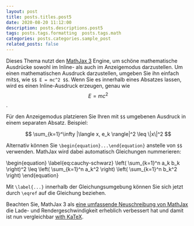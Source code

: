 ```yaml
---
layout: post
title: posts.titles.post5
date: 2020-08-20 11:12:00
description: posts.descriptions.post5
tags: posts.tags.formatting  posts.tags.math
categories: posts.categories.sample_post
related_posts: false
---
```

Dieses Thema nutzt den [MathJax 3](https://www.mathjax.org/) Engine, um schöne mathematische Ausdrücke sowohl im Inline- als auch im Anzeigemodus darzustellen.
Um einen mathematischen Ausdruck darzustellen, umgeben Sie ihn einfach mit`$$`, wie `$$ E = mc^2 $$`.
Wenn Sie es innerhalb eines Absatzes lassen, wird es einen Inline-Ausdruck erzeugen, genau wie $$ E = mc^2 $$.

Für den Anzeigemodus platzieren Sie Ihren mit `$$` umgebenen Ausdruck in einem separaten Absatz. 
Beispiel:

$$
\sum_{k=1}^\infty |\langle x, e_k \rangle|^2 \leq \|x\|^2
$$

Alternativ können Sie `\begin{equation}...\end{equation}` anstelle von `$$` verwenden.
MathJax wird dabei automatisch Gleichungen nummerieren:

\begin{equation}
\label{eq:cauchy-schwarz}
\left( \sum_{k=1}^n a_k b_k \right)^2 \leq \left( \sum_{k=1}^n a_k^2 \right) \left( \sum_{k=1}^n b_k^2 \right)
\end{equation}

Mit `\label{...}` innerhalb der Gleichungsumgebung können Sie sich jetzt durch `\eqref` auf die Gleichung beziehen.

Beachten Sie, MathJax 3 als [eine umfassende Neuschreibung von MathJax](https://docs.mathjax.org/en/latest/upgrading/whats-new-3.0.html)  die Lade- und Rendergeschwindigkeit erheblich verbessert hat und damit
ist nun vergleichbar [with KaTeX](http://www.intmath.com/cg5/katex-mathjax-comparison.php).
